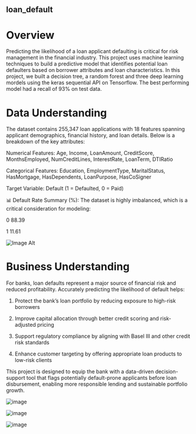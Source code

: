 ## loan_default
# Overview
Predicting the likelihood of a loan applicant defaulting is critical for risk management in the financial industry. This project uses machine learning techniques to build a predictive model that identifies potential loan defaulters based on borrower attributes and loan characteristics.
In this project, we built a decision tree, a random forest and three deep learning mordels using the keras sequential API on Tensorflow. The best performing model had a recall of 93% on test data.

# Data Understanding
The dataset contains 255,347 loan applications with 18 features spanning applicant demographics, financial history, and loan details. Below is a breakdown of the key attributes:

Numerical Features: Age, Income, LoanAmount, CreditScore, MonthsEmployed, NumCreditLines, InterestRate, LoanTerm, DTIRatio

Categorical Features: Education, EmploymentType, MaritalStatus, HasMortgage, HasDependents, LoanPurpose, HasCoSigner

Target Variable: Default (1 = Defaulted, 0 = Paid)

📊 Default Rate Summary (%):
The dataset is highly imbalanced, which is a critical consideration for modeling:

0    88.39

1    11.61

![Image Alt](https://github.com/user-attachments/assets/422aa212-89e7-4fe7-99e2-2a57438a9437)

# Business Understanding
For banks, loan defaults represent a major source of financial risk and reduced profitability. Accurately predicting the likelihood of default helps:

1. Protect the bank’s loan portfolio by reducing exposure to high-risk borrowers

2. Improve capital allocation through better credit scoring and risk-adjusted pricing

3. Support regulatory compliance by aligning with Basel III and other credit risk standards

4. Enhance customer targeting by offering appropriate loan products to low-risk clients

This project is designed to equip the bank with a data-driven decision-support tool that flags potentially default-prone applicants before loan disbursement, enabling more responsible lending and sustainable portfolio growth.



![image](https://github.com/user-attachments/assets/921f0bb5-3e9b-4824-bea8-6011550e1959)

![image](https://github.com/user-attachments/assets/7660bb79-ac3d-44b9-aeef-28250b90d6c6)

![image](https://github.com/user-attachments/assets/abb3dd54-f912-496e-b226-1515e408afd8)




